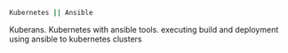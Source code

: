 ```sh 
Kubernetes || Ansible 
```
Kuberans. Kubernetes with ansible tools.
executing build and deployment using ansible to kubernetes clusters
